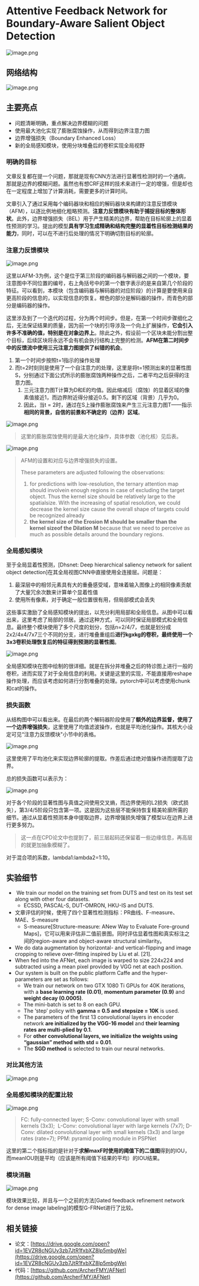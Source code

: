 # Attentive Feedback Network for Boundary-Aware Salient Object Detection

![image.png](https://cdn.nlark.com/yuque/0/2019/png/192314/1558946782630-5fe653af-86ec-487b-b943-487d114779a4.png#align=left&display=inline&height=238&name=image.png&originHeight=238&originWidth=1135&size=64442&status=done&width=1135)

## 网络结构

![image.png](https://cdn.nlark.com/yuque/0/2019/png/192314/1558946814258-84891278-d975-4e36-b7a2-069816868998.png#align=left&display=inline&height=693&name=image.png&originHeight=693&originWidth=1235&size=555682&status=done&width=1235)

## 主要亮点

- 问题清晰明确，重点解决边界模糊的问题
- 使用最大池化实现了膨胀腐蚀操作，从而得到边界注意力图
- 边界增强损失（Boundary Enhanced Loss）
- 新的全局感知模块，使用分块堆叠后的卷积实现全局视野

### 明确的目标

文章反复都在提一个问题，那就是现有CNN方法进行显著性检测时的一个通病，那就是边界的模糊问题。虽然也有想CRF这样的技术来进行一定的增强，但是却也在一定程度上增加了计算消耗，需要更多的计算时间。

文章引入了通过采用每个编码器块和相应的解码器块来构建的注意反馈模块（AFM），以逐比例地细化粗略预测。**注意力反馈模块有助于捕捉目标的整体形状**。此外，边界增强损失（BEL）用于产生精美的边界，帮助在目标轮廓上的显着性预测的学习。提出的模型**具有学习生成精确和结构完整的显着性目标检测结果的能力**，同时，可以在不进行后处理的情况下明确切割目标的轮廓。

### 注意力反馈模块

![image.png](https://cdn.nlark.com/yuque/0/2019/png/192314/1558948256161-84e08e3b-0850-425c-a1c1-7720a41ebdb3.png#align=left&display=inline&height=632&name=image.png&originHeight=632&originWidth=750&size=318055&status=done&width=750)

这里以AFM-3为例，这个是位于第三阶段的编码器与解码器之间的一个模块，要注意图中不同位置的编号，右上角括号中的第一个数字表示的是来自第几个阶段的特征。可以看到，本模块（包含编码器与解码器的对应阶段）的计算是要使用来自更高阶段的信息的，以实现信息的恢复。橙色的部分是解码器的操作，而青色的部分是编码器的操作。

这里涉及到了一个迭代的过程，分为两个时间步。但是，在第一个时间步骤细化之后，无法保证结果的质量，因为前一个块的引导涉及一个向上扩展操作，**它会引入许多不准确的值，特别是在对象边界上**。除此之外，假设前一个区块未能分割出整个目标，后续区块将永远不会有机会执行结构上完整的检测。**AFM在第二时间步中的反馈流中使用三元注意力图提供了纠错的机会**。

1. 第一个时间步按照t=1指示的操作处理
1. 而t=2时刻则是使用了一个自注意力的处理，这里是将t=1预测出来的显著性图S，分别通过下面公式所示的膨胀腐蚀两种操作之后，二者平均之后获得的注意力图。
    1. 三元注意力图T计算为D和E的均值。因此缩减后（腐蚀）的显着区域的像素值接近1，而边界附近得分接近0.5。剩下的区域（背景）几乎为0。
    1. 因此，当t = 2时，通过在S上操作膨胀腐蚀来产生三元注意力图T——指示**相同的背景，自信的前景和不确定的（边界）区域**。

![image.png](https://cdn.nlark.com/yuque/0/2019/png/192314/1558949641061-1b8df1be-407e-40dd-89f5-19ceeb8e5144.png#align=left&display=inline&height=98&name=image.png&originHeight=98&originWidth=389&size=13980&status=done&width=389)

> 这里的膨胀腐蚀使用的是最大池化操作，具体参数（池化核）见后表。

![image.png](https://cdn.nlark.com/yuque/0/2019/png/192314/1558951474654-f5be2f80-1a9c-43b1-8174-d4defcf3c58d.png#align=left&display=inline&height=183&name=image.png&originHeight=183&originWidth=409&size=17433&status=done&width=409)

> AFM的设置和对应与边界增强损失的设置。
>
> These parameters are adjusted following the observations:
> 1. for predictions with low-resolution, the ternary attention map should involvein enough regions in case of excluding the target object. Thus the kernel size should be relatively large to the spatialsize. With the increasing of spatial resolution, we could decrease the kernel size cause the overall shape of targets could be recognized already
> 1. **the kernel size of the Erosion M should be smaller than the kernel sizeof the Dilation M** because that we need to perceive as much as possible details around the boundary regions. 

### 全局感知模块

至于全局显着性预测，[Dhsnet: Deep hierarchical saliency network for salient object detection]在其全局视图CNN中直接使用全连接层。问题是：

1. 最深层中的相邻元素具有大的重叠感受域，意味着输入图像上的相同像素贡献了大量冗余次数来计算单个显着性值
1. 使用所有像素，对于确定一般位置很有用，但局部模式会丢失

这些事实激励了全局感知模块的提出，以充分利用局部和全局信息。从图中可以看出来，这里考虑了局部的邻居。通过这种方式，可以同时保证局部模式和全局信息。最终整个模块使用了多个尺度的划分，包括n=2/4/7，也就是划分成2x2/4x4/7x7三个不同的分支，进行堆叠重组后**进行kgxkg的卷积，最终使用一个3x3卷积处理恢复后的特征得到预测的显著性图**。

![image.png](https://cdn.nlark.com/yuque/0/2019/png/192314/1558948350767-7a7a8268-0bd7-4e1c-8f0d-a2ac25ba19c3.png#align=left&display=inline&height=384&name=image.png&originHeight=384&originWidth=490&size=138229&status=done&width=490)

全局感知模块在图中绘制的很详细。就是在拆分并堆叠之后的特诊图上进行一般的卷积，进而实现了对于全局信息的利用。关键是这里的实现，不能直接用reshape操作处理，而应该考虑如何进行分割堆叠的处理。pytorch中可以考虑使用chunk和cat的操作。

### 损失函数

从结构图中可以看出来。在最后的两个解码器阶段使用了**额外的边界监督，使用了一个边界增强损失**，这里使用了均值滤波操作，也就是平均池化操作。其核大小设定可见“注意力反馈模块"小节中的表格。

![image.png](https://cdn.nlark.com/yuque/0/2019/png/192314/1558951740516-8f888dc2-5ca0-4627-87d2-beade447b4ac.png#align=left&display=inline&height=48&name=image.png&originHeight=48&originWidth=483&size=5599&status=done&width=483)

这里使用了平均池化来实现边界轮廓的提取。作差后通过绝对值操作进而提取了边界。

总的损失函数可以表示为：

![image.png](https://cdn.nlark.com/yuque/0/2019/png/192314/1558951822337-3840ec4e-1177-4827-85ae-e08f76bd5bbd.png#align=left&display=inline&height=96&name=image.png&originHeight=96&originWidth=481&size=12982&status=done&width=481)

对于各个阶段的显著性图与真值之间使用交叉熵，而边界使用的L2损失（欧式损失），第3/4/5阶段只包含第一项。这是因为这些层不能保持恢复精美轮廓所需的细节。通过从显着性预测本身中提取边界，边界增强损失增强了模型以在边界上进行更多努力。

> 这一点在CPD论文中也提到了，前三层起码还保留着一些边缘信息，再高层的就更加抽象模糊了。

对于混合项的系数，lambda1:lambda2=1:10。

## 实验细节

-  We train our model on the training set from DUTS and test on its test set along with other four datasets.
    - ECSSD, PASCAL-S, DUT-OMRON, HKU-IS and DUTS.
- 文章评估的时候，使用了四个显著性检测指标：PR曲线、F-measure、MAE、S-measure
    - S-measure[Structure-measure: ANew Way to Evaluate Fore-ground Maps]，它可以用来评估非二值前景图。同时评估显着性图和真实标注之间的region-aware and object-aware structural similarity。
- We do data augmentation by horizontal- and vertical-flipping and image cropping to relieve over-fitting inspired by Liu et al. [21].
- When fed into the AFNet, each image is warped to size 224x224 and subtracted using a mean pixel provided by VGG net at each position.
- Our system is built on the public platform Caffe and the hyper-parameters are set as follows:
    - We train our network on two GTX 1080 Ti GPUs for 40K iterations, with a **base learning rate (0.01)**, **momentum parameter (0.9)** and **weight decay (0.0005)**.
    - The mini-batch is set to 8 on each GPU.
    - The ‘step’ policy with **gamma = 0.5 and stepsize = 10K** is used.
    - The parameters of the first 13 convolutional layers in encoder network **are initialized by the VGG-16 model** and **their learning rates are multi-plied by 0.1**.
    - For **other convolutional layers, we initialize the weights using “gaussian” method with std = 0.01**.
    - The **SGD method** is selected to train our neural networks. 

### 对比其他方法

![image.png](https://cdn.nlark.com/yuque/0/2019/png/192314/1558956866901-e29faa63-58a0-4dd0-931f-349f19de4757.png#align=left&display=inline&height=409&name=image.png&originHeight=409&originWidth=1008&size=158820&status=done&width=1008)

### 全局感知模块的配置比较

![image.png](https://cdn.nlark.com/yuque/0/2019/png/192314/1558956961479-2ee31152-db05-457b-8261-628ccc3be15a.png#align=left&display=inline&height=159&name=image.png&originHeight=159&originWidth=1019&size=47176&status=done&width=1019)

> FC: fully-connected layer;
> S-Conv: convolutional layer with small kernels (3x3); 
> L-Conv: convolutional layer with large kernels (7x7);
> D-Conv: dilated convolutional layer with small kernels (3x3) and large rates (rate=7);
> PPM: pyramid pooling module in PSPNet

这里的第二个指标指的是针对于**求解maxF时使用的阈值下的二值图**得到的IOU，而meanIOU则是平均（应该是所有阈值下结果的平均）的IOU结果。

### 模块消融

![image.png](https://cdn.nlark.com/yuque/0/2019/png/192314/1558956979928-a9aa5562-9c35-4e4d-b864-eb2958efb851.png#align=left&display=inline&height=197&name=image.png&originHeight=197&originWidth=885&size=54594&status=done&width=885)

模块效果比较，并且与一个之前的方法[Gated feedback refinement network for dense image labeling]的模型G-FRNet进行了比较。

## 相关链接

- 论文：[https://drive.google.com/open?id=1EVZR8cNGUv3zb7JtR1fxbXZ8lp5mbgWe](https://drive.google.com/open?id=1EVZR8cNGUv3zb7JtR1fxbXZ8lp5mbgWe)
- 代码：[https://github.com/ArcherFMY/AFNet](https://github.com/ArcherFMY/AFNet)
